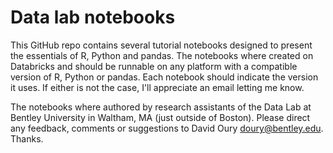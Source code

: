 # Data lab notebooks

This GitHub repo contains several tutorial notebooks designed to present the essentials of R, Python and pandas.
The notebooks where created on Databricks and should be runnable on any platform with a compatible version of R, Python or pandas.
Each notebook should indicate the version it uses.
If either is not the case, I'll appreciate an email letting me know.

The notebooks where authored by research assistants of the Data Lab at Bentley University in Waltham, MA (just outside of Boston).
Please direct any feedback, comments or suggestions to David Oury <doury@bentley.edu>. Thanks.
